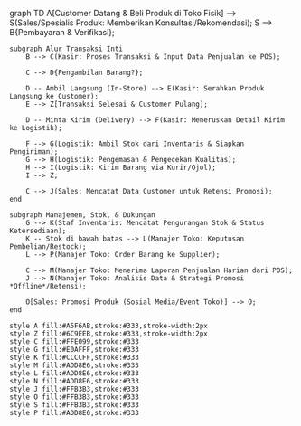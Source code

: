 graph TD
    A[Customer Datang & Beli Produk di Toko Fisik] --> S(Sales/Spesialis Produk: Memberikan Konsultasi/Rekomendasi);
    S --> B{Pembayaran & Verifikasi};
    
    subgraph Alur Transaksi Inti
        B --> C(Kasir: Proses Transaksi & Input Data Penjualan ke POS);
        
        C --> D{Pengambilan Barang?};
        
        D -- Ambil Langsung (In-Store) --> E(Kasir: Serahkan Produk Langsung ke Customer);
        E --> Z[Transaksi Selesai & Customer Pulang];
        
        D -- Minta Kirim (Delivery) --> F(Kasir: Meneruskan Detail Kirim ke Logistik);
        
        F --> G(Logistik: Ambil Stok dari Inventaris & Siapkan Pengiriman);
        G --> H(Logistik: Pengemasan & Pengecekan Kualitas);
        H --> I(Logistik: Kirim Barang via Kurir/Ojol);
        I --> Z;
        
        C --> J(Sales: Mencatat Data Customer untuk Retensi Promosi);
    end

    subgraph Manajemen, Stok, & Dukungan
        G --> K(Staf Inventaris: Mencatat Pengurangan Stok & Status Ketersediaan);
        K -- Stok di bawah batas --> L(Manajer Toko: Keputusan Pembelian/Restock);
        L --> P(Manajer Toko: Order Barang ke Supplier);
        
        C --> M(Manajer Toko: Menerima Laporan Penjualan Harian dari POS);
        J --> N(Manajer Toko: Analisis Data & Strategi Promosi *Offline*/Retensi);
        
        O[Sales: Promosi Produk (Sosial Media/Event Toko)] --> O;
    end

    style A fill:#A5F6AB,stroke:#333,stroke-width:2px
    style Z fill:#6C9EEB,stroke:#333,stroke-width:2px
    style C fill:#FFE099,stroke:#333
    style G fill:#E0AFFF,stroke:#333
    style K fill:#CCCCFF,stroke:#333
    style M fill:#ADD8E6,stroke:#333
    style L fill:#ADD8E6,stroke:#333
    style N fill:#ADD8E6,stroke:#333
    style J fill:#FFB3B3,stroke:#333
    style O fill:#FFB3B3,stroke:#333
    style S fill:#FFB3B3,stroke:#333
    style P fill:#ADD8E6,stroke:#333
